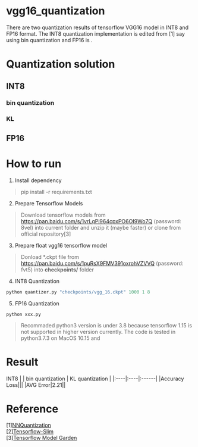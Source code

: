 # vgg16_quantization
There are two quantization results of tensorflow VGG16 model in INT8 and FP16 format. The INT8 quantization implementation is edited from [1] say using bin quantization and FP16 is  .

# Quantization solution
## INT8
### bin quantization

### KL 

## FP16


# How to run
1. Install dependency
>pip install -r requirements.txt
2. Prepare Tensorflow Models
>Download tensorflow models from https://pan.baidu.com/s/1vrLqPi964cpxPO6OI9Wo7Q (password: 8vel) into current folder and unzip it (maybe faster) or clone from official repository[3]
3. Prepare float vgg16 tensorflow model
>Donload *.ckpt file from https://pan.baidu.com/s/1puRsX9FMV391oxrohVZVVQ (password: fvt5) into **checkpoints/** folder
4. INT8 Quantization
```python
python quantizer.py "checkpoints/vgg_16.ckpt" 1000 1 8
```
5. FP16 Quantization
```
python xxx.py
```

>Recommaded python3 version is under 3.8 because tensorflow 1.15 is not supported in higher version currently. 
>The code is tested in python3.7.3 on MacOS 10.15 and

# Result
INT8
| | bin quantization | KL quantization |
|:----|:----|:------|
|Accuracy Loss|||
|AVG Error|2.21||
# Reference
[1][NNQuantization](https://github.com/bgrochal/NNQuantization)\
[2][Tensorflow-Slim](https://github.com/tensorflow/models/tree/master/research/slim)\
[3][Tensorflow Model Garden](https://github.com/tensorflow/models)
